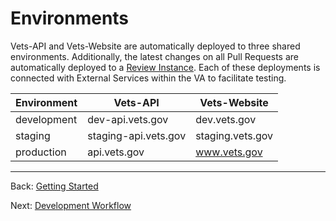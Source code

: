 # Environments

Vets-API and Vets-Website are automatically deployed to three shared environments. Additionally, the latest changes on all Pull Requests are automatically deployed to a [Review Instance](development-workflow.md/#review-instances). Each of these deployments is connected with External Services within the VA to facilitate testing.

| Environment | Vets-API | Vets-Website |
| ----------- | -------- | ------------ |
| development | dev-api.vets.gov | dev.vets.gov |
| staging | staging-api.vets.gov | staging.vets.gov |
| production | api.vets.gov | www.vets.gov |

<hr>

Back: [Getting Started](getting-started.md)

Next: [Development Workflow](development-workflow.md)
